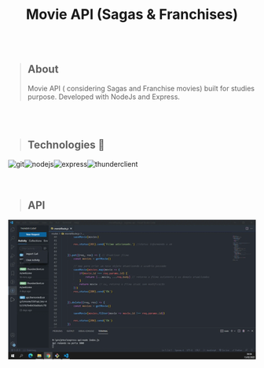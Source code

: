 <h1 align="center">Movie API (Sagas & Franchises)</h1>

<br>
<br>

> ## About
> Movie API ( considering Sagas and Franchise movies) built for studies purpose. Developed with NodeJs and Express.

<br>
<br>

> ## Technologies 🧰

<p>
<img align="left" align="left" alt="git" src="https://img.shields.io/badge/Git-F05032?style=for-the-badge&logo=git&logoColor=white" />
<img align="left" alt="nodejs" src="https://img.shields.io/badge/Node.js-339933?style=for-the-badge&logo=nodedotjs&logoColor=white" />
<img align="left" alt="express" src="https://img.shields.io/badge/Express.js-000000?style=for-the-badge&logo=express&logoColor=white" />
<img align="left" alt="thunderclient" src="https://img.shields.io/badge/Thunderclient-4A154B?style=for-the-badge&logoColor=white" />
</p>  

<br> 
<br>
<br>

> ## API

<img src="https://github.com/giselle-ferreira/api-movies/blob/main/public/gif/express-api.gif" />

<br>
<br>




